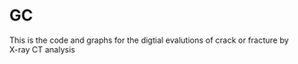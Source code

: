 # GC
This is the code and graphs for the digtial evalutions of crack or fracture by X-ray CT analysis
